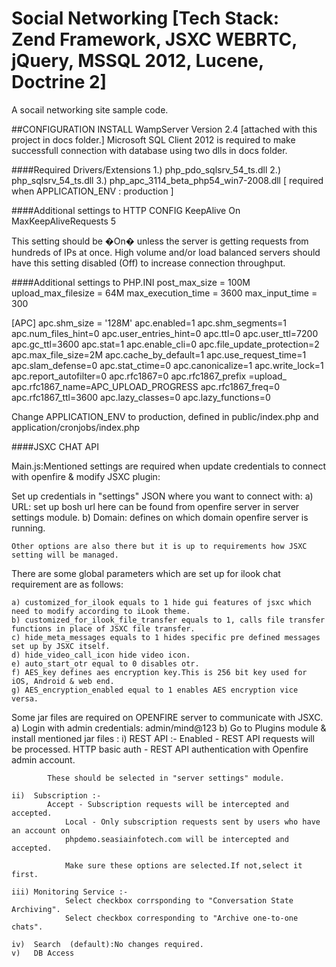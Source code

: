 # Social Networking [Tech Stack: Zend Framework, JSXC WEBRTC, jQuery, MSSQL 2012, Lucene, Doctrine 2]
A socail networking site sample code.

##CONFIGURATION
INSTALL WampServer Version 2.4 [attached with this project in docs folder.]
Microsoft SQL Client 2012 is required to make successfull connection with database using two dlls in docs folder.

####Required Drivers/Extensions
1.) php_pdo_sqlsrv_54_ts.dll
2.) php_sqlsrv_54_ts.dll
3.) php_apc_3114_beta_php54_win7-2008.dll [ required when APPLICATION_ENV : production ]

####Additional settings to HTTP CONFIG
KeepAlive On
MaxKeepAliveRequests 5

This setting should be �On� unless the server is getting requests from hundreds of IPs at once.
High volume and/or load balanced servers should have this setting disabled (Off) to increase connection throughput.

####Additional settings to PHP.INI
post_max_size = 100M
upload_max_filesize = 64M
max_execution_time = 3600
max_input_time = 300

[APC]
apc.shm_size = '128M'
apc.enabled=1
apc.shm_segments=1
apc.num_files_hint=0
apc.user_entries_hint=0
apc.ttl=0
apc.user_ttl=7200
apc.gc_ttl=3600
apc.stat=1
apc.enable_cli=0
apc.file_update_protection=2
apc.max_file_size=2M
apc.cache_by_default=1
apc.use_request_time=1
apc.slam_defense=0
apc.stat_ctime=0
apc.canonicalize=1
apc.write_lock=1
apc.report_autofilter=0
apc.rfc1867=0
apc.rfc1867_prefix =upload_
apc.rfc1867_name=APC_UPLOAD_PROGRESS
apc.rfc1867_freq=0
apc.rfc1867_ttl=3600
apc.lazy_classes=0
apc.lazy_functions=0

Change APPLICATION_ENV to production, defined in public/index.php and application/cronjobs/index.php

####JSXC CHAT API

Main.js:Mentioned settings are required when update credentials to connect with openfire & modify JSXC plugin:

Set up credentials in "settings" JSON where you want to connect with:
    a) URL: set up bosh url here can be found from openfire server in server settings module.
    b) Domain: defines on which domain openfire server is running.

    Other options are also there but it is up to requirements how JSXC setting will be managed.

There are some global parameters which are set up for ilook chat requirement are as follows:

    a) customized_for_ilook equals to 1 hide gui features of jsxc which need to modify according to iLook theme.
    b) customized_for_ilook_file_transfer equals to 1, calls file transfer functions in place of JSXC file transfer.
    c) hide_meta_messages equals to 1 hides specific pre defined messages set up by JSXC itself.
    d) hide_video_call_icon hide video icon.
    e) auto_start_otr equal to 0 disables otr.
    f) AES_key defines aes encryption key.This is 256 bit key used for iOS, Android & web end.
    g) AES_encryption_enabled equal to 1 enables AES encryption vice versa.

Some jar files are required on OPENFIRE server to communicate with JSXC.
a) Login with admin credentials: admin/mind@123
b) Go to Plugins module & install mentioned jar files :
    i)   REST API :-
            Enabled - REST API requests will be processed.
            HTTP basic auth - REST API authentication with Openfire admin account.

            These should be selected in "server settings" module.

    ii)  Subscription :-
            Accept - Subscription requests will be intercepted and accepted.
                Local - Only subscription requests sent by users who have an account on
                phpdemo.seasiainfotech.com will be intercepted and accepted.

                Make sure these options are selected.If not,select it first.

    iii) Monitoring Service :-
                Select checkbox corrsponding to "Conversation State Archiving".
                Select checkbox corresponding to "Archive one-to-one chats".

    iv)  Search  (default):No changes required.
    v)   DB Access

